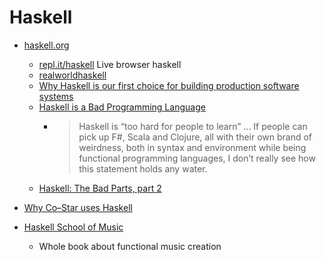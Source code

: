 Haskell
=======

* [haskell.org](https://www.haskell.org/)
    * [repl.it/haskell](https://repl.it/site/blog/haskell) Live browser haskell
    * [realworldhaskell](http://book.realworldhaskell.org/)
    * [Why Haskell is our first choice for building production software systems](https://www.foxhound.systems/blog/why-haskell-for-production/)
    * [Haskell is a Bad Programming Language](https://blog.shitiomatic.tech/post/haskell-is-a-bad-programming-language/)
        * > Haskell is “too hard for people to learn” ... If people can pick up F#, Scala and Clojure, all with their own brand of weirdness, both in syntax and environment while being functional programming languages, I don’t really see how this statement holds any water.
    * [Haskell: The Bad Parts, part 2](https://www.snoyman.com/blog/2020/11/haskell-bad-parts-2/)
* [Why Co–Star uses Haskell](https://www.costarastrology.com/why-haskell)

* [Haskell School of Music](https://www.cs.yale.edu/homes/hudak/Papers/HSoM.pdf)
    * Whole book about functional music creation